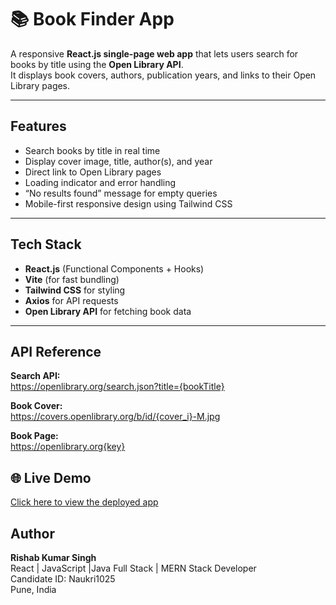 # 📚 Book Finder App

A responsive **React.js single-page web app** that lets users search for books by title using the **Open Library API**.  
It displays book covers, authors, publication years, and links to their Open Library pages.

---

##  Features

-  Search books by title in real time  
-  Display cover image, title, author(s), and year  
-  Direct link to Open Library pages  
-  Loading indicator and error handling  
-  “No results found” message for empty queries  
-  Mobile-first responsive design using Tailwind CSS  

---

## Tech Stack

- **React.js** (Functional Components + Hooks)
- **Vite** (for fast bundling)
- **Tailwind CSS** for styling
- **Axios** for API requests
- **Open Library API** for fetching book data

---

## API Reference

**Search API:**  
https://openlibrary.org/search.json?title={bookTitle}

**Book Cover:**  
https://covers.openlibrary.org/b/id/{cover_i}-M.jpg

**Book Page:**  
https://openlibrary.org{key}

## 🌐 Live Demo
[Click here to view the deployed app](https://book-finder-dusky-zeta.vercel.app/)

## Author
**Rishab Kumar Singh**  
React | JavaScript |Java Full Stack | MERN Stack Developer  
Candidate ID: Naukri1025  
Pune, India  